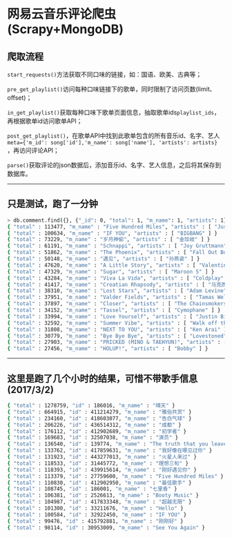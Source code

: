 # 网易云音乐评论爬虫(Scrapy+MongoDB)

## 爬取流程
`start_requests()`方法获取不同口味的链接，如：国语、欧美、古典等；

`pre_get_playlist()`访问每种口味链接下的歌单，同时限制了访问页数(limit、offset)；

`in_get_playlist()`获取每种口味下歌单页面信息，抽取歌单ids`playlist_ids`，再根据歌单id访问歌单API；

`post_get_playlist()`，在歌单API中找到此歌单包含的所有音乐id、名字、艺人`meta={'m_id': song['id'],'m_name': song['name'], 'artists': artists}`
 ，再访问评论API；

`parse()`获取评论的json数据后，添加音乐id、名字、艺人信息，之后将其保存到数据库。

----------------------------------

## 只是测试，跑了一分钟

```bash
> db.comment.find({}, {"_id": 0, "total": 1, "m_name": 1, "artists": 1}).sort({"total": -1}).limit(20)
{ "total" : 113477, "m_name" : "Five Hundred Miles", "artists" : [ "Justin Timberlake", "Carey Mulligan", "Stark Sands" ] }
{ "total" : 100634, "m_name" : "IF YOU", "artists" : [ "BIGBANG" ] }
{ "total" : 73229, "m_name" : "岁月神偷", "artists" : [ "金玟岐" ] }
{ "total" : 61191, "m_name" : "Schnappi", "artists" : [ "Joy Gruttmann" ] }
{ "total" : 51862, "m_name" : "The Phoenix", "artists" : [ "Fall Out Boy" ] }
{ "total" : 50148, "m_name" : "遇见", "artists" : [ "孙燕姿" ] }
{ "total" : 47620, "m_name" : "A Little Story", "artists" : [ "Valentin" ] }
{ "total" : 47329, "m_name" : "Sugar", "artists" : [ "Maroon 5" ] }
{ "total" : 43284, "m_name" : "Viva La Vida", "artists" : [ "Coldplay" ] }
{ "total" : 41417, "m_name" : "Croatian Rhapsody", "artists" : [ "马克西姆.姆尔维察" ] }
{ "total" : 38310, "m_name" : "Lost Stars", "artists" : [ "Adam Levine" ] }
{ "total" : 37951, "m_name" : "Valder Fields", "artists" : [ "Tamas Wells" ] }
{ "total" : 37897, "m_name" : "Closer", "artists" : [ "The Chainsmokers", "Halsey" ] }
{ "total" : 34152, "m_name" : "Tassel", "artists" : [ "Cymophane" ] }
{ "total" : 33994, "m_name" : "Love Yourself", "artists" : [ "Justin Bieber" ] }
{ "total" : 32592, "m_name" : "Summer Vibe", "artists" : [ "Walk off the Earth" ] }
{ "total" : 31808, "m_name" : "NEXT TO YOU", "artists" : [ "Ken Arai" ] }
{ "total" : 30779, "m_name" : "Bye Bye Bye", "artists" : [ "Lovestoned" ] }
{ "total" : 27903, "m_name" : "PRICKED (MINO & TAEHYUN)", "artists" : [ "WINNER" ] }
{ "total" : 27456, "m_name" : "HOLUP!", "artists" : [ "Bobby" ] }
```
--------------------------------------

## 这里是跑了几个小时的结果，可惜不带歌手信息(2017/3/2)

```bash
{ "total" : 1278759, "id" : 186016, "m_name" : "晴天" }
{ "total" : 664915, "id" : 411214279, "m_name" : "雅俗共赏" }
{ "total" : 234160, "id" : 418603077, "m_name" : "告白气球" }
{ "total" : 206226, "id" : 436514312, "m_name" : "成都" }
{ "total" : 176112, "id" : 412902689, "m_name" : "初学者" }
{ "total" : 169683, "id" : 32507038, "m_name" : "演员" }
{ "total" : 136540, "id" : 139774, "m_name" : "The truth that you leave" }
{ "total" : 133762, "id" : 417859631, "m_name" : "我好像在哪见过你" }
{ "total" : 131923, "id" : 443277013, "m_name" : "火星人来过" }
{ "total" : 118533, "id" : 31445772, "m_name" : "理想三旬" }
{ "total" : 118393, "id" : 439915614, "m_name" : "刚好遇见你" }
{ "total" : 113379, "id" : 27759600, "m_name" : "Five Hundred Miles" }
{ "total" : 110830, "id" : 412902950, "m_name" : "最佳歌手" }
{ "total" : 108745, "id" : 186001, "m_name" : "七里香" }
{ "total" : 106381, "id" : 2526613, "m_name" : "Booty Music" }
{ "total" : 104987, "id" : 417833348, "m_name" : "超越无限" }
{ "total" : 101300, "id" : 33211676, "m_name" : "Hello" }
{ "total" : 100584, "id" : 32922450, "m_name" : "IF YOU" }
{ "total" : 99476, "id" : 415792881, "m_name" : "刚刚好" }
{ "total" : 98114, "id" : 30953009, "m_name" : "See You Again" }
```